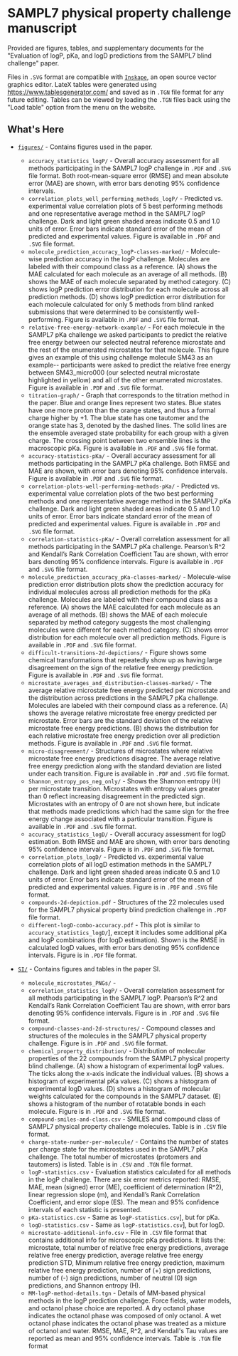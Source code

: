 # SAMPL7 physical property challenge manuscript

Provided are figures, tables, and supplementary documents for the "Evaluation of logP, pKa, and logD predictions from the SAMPL7 blind challenge" paper.

Files in `.SVG` format are compatible with [`Inskape`](https://inkscape.org/), an open source vector graphics editor.
LateX tables were generated using https://www.tablesgenerator.com/ and saved as in `.TGN` file format for any future editing. Tables can be viewed by loading the `.TGN` files back using the "Load table" option from the menu on the website.

## What's Here
- [`figures/`](figures/) - Contains figures used in the paper.
  - `accuracy_statistics_logP/` - Overall accuracy assessment for all methods participating in the SAMPL7 logP challenge in `.PDF` and `.SVG` file format. Both root-mean-square error (RMSE) and mean absolute error (MAE) are shown, with error bars denoting 95% confidence intervals.
  - `correlation_plots_well_performing_methods_logP/` - Predicted vs. experimental value correlation plots of 5 best performing methods and one representative average method in the SAMPL7 logP challenge. Dark and light green shaded areas indicate 0.5 and 1.0 units of error. Error bars indicate standard error of the mean of predicted and experimental values. Figure is available in `.PDF` and `.SVG` file format.
  - `molecule_prediction_accuracy_logP-classes-marked/` - Molecule-wise prediction accuracy in the logP challenge. Molecules are labeled with their compound class as a reference. (A) shows the MAE calculated for each molecule as an average of all methods. (B) shows the MAE of each molecule separated by method category. (C) shows logP prediction error distribution for each molecule across all prediction methods. (D) shows logP prediction error distribution for each molecule calculated for only 5 methods from blind ranked submissions that were determined to be consistently well-performing. Figure is available in `.PDF` and `.SVG` file format.
  - `relative-free-energy-network-example/` - For each molecule in the SAMPL7 pKa challenge we asked participants to predict the relative free energy between our selected neutral reference microstate and the rest of the enumerated microstates for that molecule. This figure gives an example of this using challenge molecule SM43 as an example-- participants were asked to predict the relative free energy between SM43\_micro000 (our selected neutral microstate highlighted in yellow) and all of the other enumerated microstates. Figure is available in `.PDF` and `.SVG` file format.
  - `titration-graph/` - Graph that corresponds to the titration method in the paper. Blue and orange lines represent two states. Blue states have one more proton than the orange states, and thus a formal charge higher by +1. The blue state has one tautomer and the orange state has 3, denoted by the dashed lines. The solid lines are the ensemble averaged state probability for each group with a given charge. The crossing point between two ensemble lines is the macroscopic pKa. Figure is available in `.PDF` and `.SVG` file format.
  - `accuracy-statistics-pKa/` - Overall accuracy assessment for all methods participating in the SAMPL7 pKa challenge. Both RMSE and MAE are shown, with error bars denoting 95% confidence intervals. Figure is available in `.PDF` and `.SVG` file format.
  - `correlation-plots-well-performing-methods-pKa/` - Predicted vs. experimental value correlation plots of the two best performing methods and one representative average method in the SAMPL7 pKa challenge. Dark and light green shaded areas indicate 0.5 and 1.0 units of error. Error bars indicate standard error of the mean of predicted and experimental values. Figure is available in `.PDF` and `.SVG` file format.
  - `correlation-statistics-pKa/` - Overall correlation assessment for all methods participating in the SAMPL7 pKa challenge. Pearson’s R^2 and Kendall’s Rank Correlation Coefficient Tau are shown, with error bars denoting 95% confidence intervals. Figure is available in `.PDF` and `.SVG` file format.
  - `molecule_prediction_accuracy_pKa-classes-marked/` - Molecule-wise prediction error distribution plots show the prediction accuracy for individual molecules across all prediction methods for the pKa challenge. Molecules are labeled with their compound class as a reference.
  (A) shows the MAE calculated for each molecule as an average of all methods. (B) shows the MAE of each molecule separated by method category suggests the most challenging molecules were different for each method category. (C) shows error distribution for each molecule over all prediction methods. Figure is available in `.PDF` and `.SVG` file format.
  - `difficult-transitions-2d-depictions/` - Figure shows some chemical transformations that repeatedly show up as having large disagreement on the sign of the relative free energy prediction. Figure is available in `.PDF` and `.SVG` file format.
  - `microstate_averages_and_distribution-classes-marked/` - The average relative microstate free energy predicted per microstate and the distribution across predictions in the SAMPL7 pKa challenge. Molecules are labeled with their compound class as a reference. (A) shows the average relative microstate free energy predicted per microstate. Error bars are the standard deviation of the relative microstate free energy predictions. (B) shows the distribution for each relative microstate free energy prediction over all prediction methods. Figure is available in `.PDF` and `.SVG` file format.
  - `micro-disagreement/` - Structures of microstates where relative microstate free energy predictions disagree. The average relative free energy prediction along with the standard deviation are listed under each transition. Figure is available in `.PDF` and `.SVG` file format.
  - `Shannon_entropy_pos_neg_only/` - Shows the Shannon entropy (H) per microstate transition. Microstates with entropy values greater than 0 reflect increasing disagreement in the predicted sign. Microstates with an entropy of 0 are not shown here, but indicate that methods made predictions which had the same sign for the free energy change associated with a particular transition. Figure is available in `.PDF` and `.SVG` file format.
  - `accuracy_statistics_logD/` - Overall accuracy assessment for logD estimation. Both RMSE and MAE are shown, with error bars denoting 95% confidence intervals. Figure is in `.PDF` and `.SVG` file format.
  - `correlation_plots_logD/` - Predicted vs. experimental value correlation plots of all logD estimation methods in the SAMPL7 challenge. Dark and light green shaded areas indicate 0.5 and 1.0 units of error. Error bars indicate standard error of the mean of predicted and experimental values. Figure is in `.PDF` and `.SVG` file format.
  - `compounds-2d-depiction.pdf` - Structures of the 22 molecules used for the SAMPL7 physical property blind prediction challenge in `.PDF` file format.
  - `different-logD-combo-accuracy.pdf` - This plot is similar to `accuracy_statistics_logD/`], except it includes some additional pKa and logP combinations (for logD estimation). Shown is the RMSE in calculated logD values, with error bars denoting 95% confidence intervals. Figure is in `.PDF` file format.

- [`SI/`](SI/) - Contains figures and tables in the paper SI.
  - `molecule_microstates_PNGs/` -
  - `correlation_statistics_logP/` - Overall correlation assessment for all methods participating in the SAMPL7 logP. Pearson’s R^2 and Kendall’s Rank Correlation Coefficient Tau are shown, with error bars denoting 95% confidence intervals. Figure is in `.PDF` and `.SVG` file format.
  - `compound-classes-and-2d-structures/` - Compound classes and structures of the molecules in the SAMPL7 physical property challenge. Figure is in `.PDF` and `.SVG` file format.
  - `chemical_property_distribution/` - Distribution of molecular properties of the 22 compounds from the SAMPL7 physical property blind challenge. (A) show a histogram of experimental logP values. The ticks along the x-axis indicate the individual values. (B) shows a histogram of experimental pKa values. (C) shows a histogram of experimental logD values. (D) shows a histogram of molecular weights calculated for the compounds in the SAMPL7 dataset. (E) shows a histogram of the number of rotatable bonds in each molecule. Figure is in `.PDF` and `.SVG` file format.
  - `compound-smiles-and-class.csv` - SMILES and compound class of SAMPL7 physical property challenge molecules. Table is in `.CSV` file format.
  - `charge-state-number-per-molecule/` - Contains the number of states per charge state for the microstates used in the SAMPL7 pKa challenge. The total number of microstates (protomers and tautomers) is listed. Table is in `.CSV` and `.TGN` file format.
  - `logP-statistics.csv` - Evaluation statistics calculated for all methods in the logP challenge. There are six error metrics reported: RMSE, MAE, mean (signed) error (ME), coefficient of determination (R^2), linear regression slope (m), and Kendall’s Rank Correlation Coefficient, and error slope (ES). The mean and 95% confidence intervals of each statistic is presented.
  - `pKa-statistics.csv` - Same as `logP-statistics.csv`], but for pKa.
  - `logD-statistics.csv` - Same as `logP-statistics.csv`], but for logD.
  - `microstate-additional-info.csv` - File in `.CSV` file format that contains additional info for microscopic pKa predictions. It lists the: microstate, total number of relative free energy predictions, average relative free energy prediction, average relative free energy prediction STD, Minimum relative free energy prediction, maximum relative free energy prediction, number of (+) sign predictions, number of (-) sign predictions, number of neutral (0) sign predictions, and Shannon entropy (H).
  - `MM-logP-method-details.tgn` - Details of MM-based physical methods in the logP prediction challenge. Force fields, water models, and octanol phase choice are reported. A dry octanol phase indicates the octanol phase was composed of only octanol. A wet octanol phase indicates the octanol phase was treated as a mixture of octanol and water. RMSE, MAE, R^2, and Kendall's Tau values are reported as mean and 95% confidence intervals. Table is `.TGN` file format
